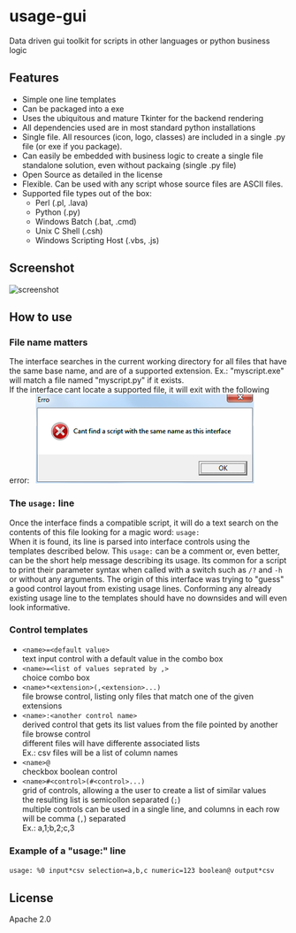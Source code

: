 # usage-gui
Data driven gui toolkit for scripts in other languages or python business logic

## Features
 - Simple one line templates
 - Can be packaged into a exe
 - Uses the ubiquitous and mature Tkinter for the backend rendering
 - All dependencies used are in most standard python installations
 - Single file. All resources (icon, logo, classes) are included in a single .py file (or exe if you package).
 - Can easily be embedded with business logic to create a single file standalone solution, even without packaing (single .py file)
 - Open Source as detailed in the license
 - Flexible. Can be used with any script whose source files are ASCII files.
 - Supported file types out of the box:
   - Perl (.pl, .lava)
   - Python (.py)
   - Windows Batch (.bat, .cmd)
   - Unix C Shell (.csh)
   - Windows Scripting Host (.vbs, .js)
 
 
## Screenshot
![screenshot](https://github.com/pemn/script-gui/blob/master/assets/example1.png)

## How to use
### File name matters
The interface searches in the current working directory for all files that have the same base name, and are of a supported extension.
Ex.: "myscript.exe" will match a file named "myscript.py" if it exists.  
If the interface cant locate a supported file, it will exit with the following error:  
![error_no_script](https://github.com/pemn/ScriptGui/blob/master/assets/error_no_script.png)

### The `usage:` line
Once the interface finds a compatible script, it will do a text search on the contents of this file looking for a magic word: `usage:`  
When it is found, its line is parsed into interface controls using the templates described below. This `usage:` can be a comment or, even better, can be the short help message describing its usage. Its common for a script to print their parameter syntax when called with a switch such as `/?` and `-h` or without any arguments. The origin of this interface was trying to "guess" a good control layout from existing usage lines. Conforming any already existing usage line to the templates should have no downsides and will even look informative.

### Control templates
- `<name>=<default value>`  
text input control with a default value in the combo box
- `<name>=<list of values seprated by ,>`  
choice combo box
- `<name>*<extension>(,<extension>...)`  
file browse control, listing only files that match one of the given extensions
- `<name>:<another control name>`  
derived control that gets its list values from the file pointed by another file browse control  
different files will have differente associated lists  
Ex.: csv files will be a list of column names  
- `<name>@`  
checkbox boolean control
- `<name>#<control>(#<control>...)`  
grid of controls, allowing a the user to create a list of similar values  
the resulting list is semicollon separated (`;`)  
multiple controls can be used in a single line, and columns in each row will be comma (`,`) separated  
Ex.: a,1;b,2;c,3  

### Example of a "usage:" line
`usage: %0 input*csv selection=a,b,c numeric=123 boolean@ output*csv`  


## License
Apache 2.0
